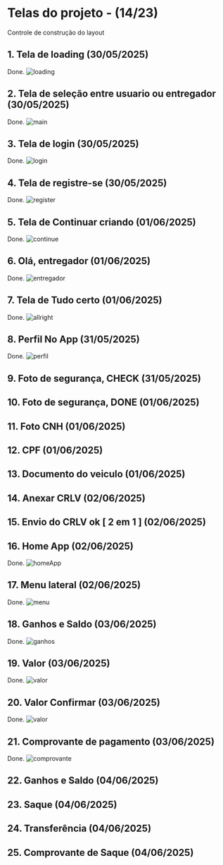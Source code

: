 # Telas do projeto - (14/23)
Controle de construção do layout

## 1. Tela de loading (30/05/2025)
Done.
![loading](./assets/screenshots/screen-1.png)
## 2. Tela de seleção entre usuario ou entregador (30/05/2025)
Done.
![main](./assets/screenshots/screen-2.png)
## 3. Tela de login (30/05/2025)
Done.
![login](./assets/screenshots/screen-3.png)
## 4. Tela de registre-se (30/05/2025)
Done.
![register](./assets/screenshots/screen-4.png)
## 5. Tela de Continuar criando (01/06/2025)
Done.
![continue](./assets/screenshots/screen-5.png)
## 6. Olá, entregador (01/06/2025)
Done.
![entregador](./assets/screenshots/screen-6.png)
## 7. Tela de Tudo certo (01/06/2025)
Done.
![allright](./assets/screenshots/screen-7.png)

## 8. Perfil No App (31/05/2025)
Done.
![perfil](./assets/screenshots/screen-10.png)

## 9. Foto de segurança, CHECK (31/05/2025)

## 10. Foto de segurança, DONE (01/06/2025)

## 11. Foto CNH (01/06/2025)

## 12. CPF (01/06/2025)

## 13. Documento do veiculo (01/06/2025)

## 14. Anexar CRLV (02/06/2025)

## 15. Envio do CRLV ok [ 2 em 1 ] (02/06/2025)

## 16. Home App (02/06/2025)
Done.
![homeApp](./assets/screenshots/screen-8.png)

## 17. Menu lateral (02/06/2025)
Done.
![menu](./assets/screenshots/screen-9.png)

## 18. Ganhos e Saldo (03/06/2025)
Done.
![ganhos](./assets/screenshots/screen-11.png)

## 19. Valor (03/06/2025)
Done.
![valor](./assets/screenshots/screen-13.png)

## 20. Valor Confirmar (03/06/2025)
Done.
![valor](./assets/screenshots/screen-14.png)

## 21. Comprovante de pagamento (03/06/2025)
Done.
![comprovante](./assets/screenshots/screen-12.png)

## 22. Ganhos e Saldo (04/06/2025)

## 23. Saque (04/06/2025)

## 24. Transferência (04/06/2025)

## 25. Comprovante de Saque (04/06/2025)

